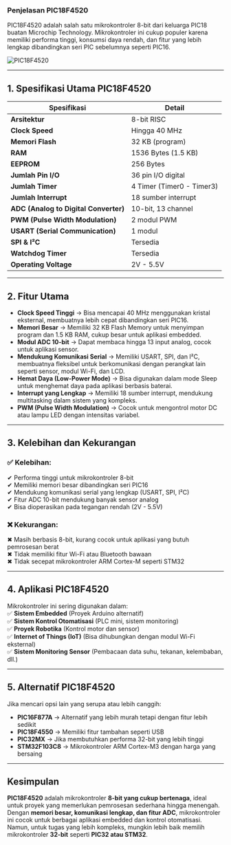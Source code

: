 ### **Penjelasan PIC18F4520**  
PIC18F4520 adalah salah satu mikrokontroler 8-bit dari keluarga PIC18 buatan Microchip Technology. Mikrokontroler ini cukup populer karena memiliki performa tinggi, konsumsi daya rendah, dan fitur yang lebih lengkap dibandingkan seri PIC sebelumnya seperti PIC16.

![PIC18F4520](https://github.com/user-attachments/assets/d80fa440-8d4d-4dea-a701-616b46f67765)

---
## **1. Spesifikasi Utama PIC18F4520**  
| **Spesifikasi**      | **Detail** |
|----------------------|------------|
| **Arsitektur**       | 8-bit RISC |
| **Clock Speed**      | Hingga 40 MHz |
| **Memori Flash**     | 32 KB (program) |
| **RAM**             | 1536 Bytes (1.5 KB) |
| **EEPROM**          | 256 Bytes |
| **Jumlah Pin I/O**   | 36 pin I/O digital |
| **Jumlah Timer**     | 4 Timer (Timer0 - Timer3) |
| **Jumlah Interrupt** | 18 sumber interrupt |
| **ADC (Analog to Digital Converter)** | 10-bit, 13 channel |
| **PWM (Pulse Width Modulation)** | 2 modul PWM |
| **USART (Serial Communication)** | 1 modul |
| **SPI & I²C**        | Tersedia |
| **Watchdog Timer**   | Tersedia |
| **Operating Voltage** | 2V - 5.5V |

---
## **2. Fitur Utama**  
- **Clock Speed Tinggi** → Bisa mencapai 40 MHz menggunakan kristal eksternal, membuatnya lebih cepat dibandingkan seri PIC16.  
- **Memori Besar** → Memiliki 32 KB Flash Memory untuk menyimpan program dan 1.5 KB RAM, cukup besar untuk aplikasi embedded.  
- **Modul ADC 10-bit** → Dapat membaca hingga 13 input analog, cocok untuk aplikasi sensor.  
- **Mendukung Komunikasi Serial** → Memiliki USART, SPI, dan I²C, membuatnya fleksibel untuk berkomunikasi dengan perangkat lain seperti sensor, modul Wi-Fi, dan LCD.  
- **Hemat Daya (Low-Power Mode)** → Bisa digunakan dalam mode Sleep untuk menghemat daya pada aplikasi berbasis baterai.  
- **Interrupt yang Lengkap** → Memiliki 18 sumber interrupt, mendukung multitasking dalam sistem yang kompleks.  
- **PWM (Pulse Width Modulation)** → Cocok untuk mengontrol motor DC atau lampu LED dengan intensitas variabel.  

---
## **3. Kelebihan dan Kekurangan**  
### **✅ Kelebihan:**  
✔ Performa tinggi untuk mikrokontroler 8-bit  
✔ Memiliki memori besar dibandingkan seri PIC16  
✔ Mendukung komunikasi serial yang lengkap (USART, SPI, I²C)  
✔ Fitur ADC 10-bit mendukung banyak sensor analog  
✔ Bisa dioperasikan pada tegangan rendah (2V - 5.5V)  

### **❌ Kekurangan:**  
✖ Masih berbasis 8-bit, kurang cocok untuk aplikasi yang butuh pemrosesan berat  
✖ Tidak memiliki fitur Wi-Fi atau Bluetooth bawaan  
✖ Tidak secepat mikrokontroler ARM Cortex-M seperti STM32  

---
## **4. Aplikasi PIC18F4520**  
Mikrokontroler ini sering digunakan dalam:  
✅ **Sistem Embedded** (Proyek Arduino alternatif)  
✅ **Sistem Kontrol Otomatisasi** (PLC mini, sistem monitoring)  
✅ **Proyek Robotika** (Kontrol motor dan sensor)  
✅ **Internet of Things (IoT)** (Bisa dihubungkan dengan modul Wi-Fi eksternal)  
✅ **Sistem Monitoring Sensor** (Pembacaan data suhu, tekanan, kelembaban, dll.)  

---
## **5. Alternatif PIC18F4520**  
Jika mencari opsi lain yang serupa atau lebih canggih:  
- **PIC16F877A** → Alternatif yang lebih murah tetapi dengan fitur lebih sedikit  
- **PIC18F4550** → Memiliki fitur tambahan seperti USB  
- **PIC32MX** → Jika membutuhkan performa 32-bit yang lebih tinggi  
- **STM32F103C8** → Mikrokontroler ARM Cortex-M3 dengan harga yang bersaing  

---
## **Kesimpulan**  
**PIC18F4520** adalah mikrokontroler **8-bit yang cukup bertenaga**, ideal untuk proyek yang memerlukan pemrosesan sederhana hingga menengah. Dengan **memori besar, komunikasi lengkap, dan fitur ADC**, mikrokontroler ini cocok untuk berbagai aplikasi embedded dan kontrol otomatisasi. Namun, untuk tugas yang lebih kompleks, mungkin lebih baik memilih mikrokontroler **32-bit** seperti **PIC32 atau STM32**.


